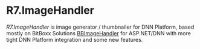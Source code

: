 # R7.ImageHandler

*R7.ImageHandler* is image generator / thumbnailer for DNN Platform, 
based mostly on BitBoxx Solutions [BBImageHandler](http://bbimagehandler.codeplex.com) 
for ASP.NET/DNN with more tight DNN Platform integration and some new features.
